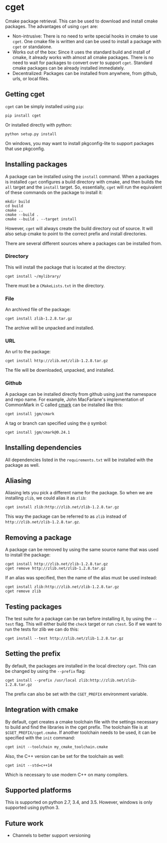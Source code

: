 cget
====

Cmake package retrieval. This can be used to download and install cmake packages. The advantages of using `cget` are:

* Non-intrusive: There is no need to write special hooks in cmake to use `cget`. One cmake file is written and can be used to install a package with `cget` or standalone.
* Works out of the box: Since it uses the standard build and install of cmake, it already works with almost all cmake packages. There is no need to wait for packages to convert over to support `cget`. Standard cmake packages can be already installed immediately.
* Decentralized: Packages can be installed from anywhere, from github, urls, or local files.

Getting cget
------------

`cget` can be simply installed using `pip`:

    pip install cget

Or installed directly with python:

    python setup.py install

On windows, you may want to install pkgconfig-lite to support packages that use pkgconfig.

Installing packages
-------------------

A package can be installed using the `install` command. When a packages is installed `cget` configures a build directory with cmake, and then builds the `all` target and the `install` target. So, essentially, `cget` will run the equivalent of these commands on the package to install it:

    mkdir build
    cd build
    cmake ..
    cmake --build .
    cmake --build . --target install

However, `cget` will always create the build directory out of source. It will also setup cmake to point to the correct prefix and install directories.

There are several different sources where a packages can be installed from.

### Directory

This will install the package that is located at the directory:

    cget install ~/mylibrary/

There must be a `CMakeLists.txt` in the directory.

### File

An archived file of the package:

    cget install zlib-1.2.8.tar.gz

The archive will be unpacked and installed.

### URL

An url to the package:

    cget install http://zlib.net/zlib-1.2.8.tar.gz

The file will be downloaded, unpacked, and installed.

### Github

A package can be installed directly from github using just the namespace and repo name. For example, John MacFarlane's implementation of CommonMark in C called [cmark](https://github.com/jgm/cmark) can be installed like this:

    cget install jgm/cmark

A tag or branch can specified using the `@` symbol:

    cget install jgm/cmark@0.24.1

Installing dependencies
-----------------------

All dependencies listed in the `requirements.txt` will be installed with the package as well.


Aliasing
--------

Aliasing lets you pick a different name for the package. So when we are installing `zlib`, we could alias it as `zlib`:

    cget install zlib:http://zlib.net/zlib-1.2.8.tar.gz

This way the package can be referred to as `zlib` instead of `http://zlib.net/zlib-1.2.8.tar.gz`.

Removing a package
------------------

A package can be removed by using the same source name that was used to install the package:

    cget install http://zlib.net/zlib-1.2.8.tar.gz
    cget remove http://zlib.net/zlib-1.2.8.tar.gz

If an alias was specified, then the name of the alias must be used instead:

    cget install zlib:http://zlib.net/zlib-1.2.8.tar.gz
    cget remove zlib

Testing packages
----------------

The test suite for a package can be ran before installing it, by using the `--test` flag. This will either build the `check` target or run `ctest`. So if we want to run the tests for zlib we can do this:

    cget install --test http://zlib.net/zlib-1.2.8.tar.gz


Setting the prefix
------------------

By default, the packages are installed in the local directory `cget`. This can be changed by using the `--prefix` flag:

    cget install --prefix /usr/local zlib:http://zlib.net/zlib-1.2.8.tar.gz

The prefix can also be set with the `CGET_PREFIX` environment variable.

Integration with cmake
----------------------

By default, cget creates a cmake toolchain file with the settings necessary to build and find the libraries in the cget prefix. The toolchain file is at `$CGET_PREFIX/cget.cmake`. If another toolchain needs to be used, it can be specified with the `init` command:

    cget init --toolchain my_cmake_toolchain.cmake

Also, the C++ version can be set for the toolchain as well:

    cget init --std=c++14

Which is necessary to use modern C++ on many compilers.


Supported platforms
-------------------

This is supported on python 2.7, 3.4, and 3.5. However, windows is only supported using python 3. 

Future work
-----------

* Channels to better support versioning 

